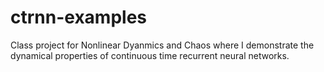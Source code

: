 # ctrnn-examples
Class project for Nonlinear Dyanmics and Chaos where I demonstrate the dynamical properties of continuous time recurrent neural networks.
